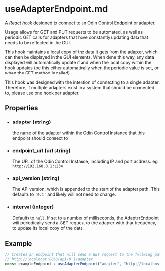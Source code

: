 # useAdapterEndpoint.md

A *React hook* designed to connect to an Odin Control Endpoint or adapter.

Usage allows for GET and PUT requests to be automated, as well as periodic GET calls for adapters that have constantly updating data that needs to be reflected in the GUI.

This hook maintains a local copy of the data it gets from the adapter, which can then be displayed in the GUI elements. When done this way, any data displayed will automatically update if and when the local copy within the hook updates (be this either automatically when the periodic value is set, or when the GET method is called)

This hook was designed with the intention of connecting to a single adapter. Therefore, if multiple adapters exist in a system that should be connected to, please use one hook per adapter.

## Properties
- ### adapter (string)
    the name of the adapter within the Odin Control Instance that this endpoint should connect to
- ### endpoint_url (url string)
    The URL of the Odin Control Instance, including IP and port address.
    eg `http://192.168.0.1:1234`
- ### api_version (string)
    The API version, which is appended to the start of the adapter path. This defaults to `'0.1'` and likely will not need to change.
- ### interval (integer)
    Defaults to `null`. If set to a number of milliseconds, the AdapterEndpoint will periodically send a GET request to the adapter with that frequency, to update its local copy of the data.

## Example

```jsx
// Creates an endpoint that will send a GET request to the follwing path once a second:
// http://localhost:8888/api/0.1/adapter
const exampleEndpoint = useAdapterEndpoint("adapter", "http://localhost:8888", {interval: 1000});

```